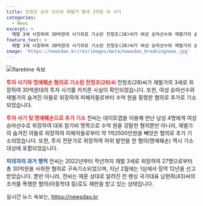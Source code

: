 ```yaml
---
title: 전청조 승마 선수와 재벌가 행세 3억원 대 사기
categories:
  - News
excerpt: >
  재벌 3세 사칭하여 30억원대 사기죄로 기소된 전청조(28)씨가 여성 승마선수와 재벌가의 숨은 아들 등 가장을 사칭하며 피해자로부터 수억원을 뜯은 혐의로 추가 기소됐다. 데이트앱을 통해 만난 남성 4명에게 2억3300만원을 뜯고, 재벌가의 숨은 아들인 척하여 1억2500만원을 피해자 3명으로부터 가로챈 혐의도 있다. 또한 유튜버를 사칭하여 명예를 훼손한 혐의도 추가되었다. 전씨는 현재 1심에서 징역 12년을 선고받고 있으며, 재판 중에도 추가 혐의로 기소되고 있다. (150자)
feature_text: >
  재벌 3세 사칭하여 30억원대 사기죄로 기소된 전청조(28)씨가 여성 승마선수와 재벌가의 숨은 아들 등 가장을 사칭하며 피해자로부터 수억원을 뜯은 혐의로 추가 기소됐다. 데이트앱을 통해 만난 남성 4명에게 2억3300만원을 뜯고, 재벌가의 숨은 아들인 척하여 1억2500만원을 피해자 3명으로부터 가로챈 혐의도 있다. 또한 유튜버를 사칭하여 명예를 훼손한 혐의도 추가되었다. 전씨는 현재 1심에서 징역 12년을 선고받고 있으며, 재판 중에도 추가 혐의로 기소되고 있다. (150자)
image: 'https://newsdao.kr/res/images/meta/newsdao_breakingnews.jpg'
---
```


<p><img src="https://newsdao.kr/res/images/meta/newsdao_breakingnews.jpg" alt="flaretime 속보" /></p>

<p><b><span style="color: #ee2323;">투자 사기와 명예훼손 혐의로 기소된 전청조(28)씨</span></b>
전청조(28)씨가 재벌가의 3세로 위장하여 30억원대의 투자 사기를 저지른 사실이 확인되었습니다. 또한, 여성 승마선수와 재벌가의 숨겨진 아들로 위장하여 피해자들로부터 수억 원을 횡령한 혐의로 추가로 기소되었습니다.</p>

<p><b><span style="color: #ee2323;">투자 사기 및 명예훼손으로 추가 기소</span></b>
전씨는 데이트앱을 이용해 만난 남성 4명에게 여성 승마선수로 위장하여 대회 참가비 명목으로 수억 원을 강탈한 혐의뿐만 아니라, 재벌가의 숨겨진 아들로 위장하여 피해자들로부터 약 1억2500만원을 빼앗은 혐의로 추가 기소되었습니다. 또한, 투자 전문가로 위장하여 허위 발언을 한 혐의(명예훼손) 역시 기소 대상에 포함되었습니다.</p>

<p><b><span style="color: #1a5490;">피의자의 과거 행적</span></b>
전씨는 2022년부터 작년까지 재벌 3세로 위장하여 27명으로부터 총 30억원을 사취한 혐의로 구속기소되었으며, 지난 2월에는 1심에서 징역 12년을 선고받았습니다. 뿐만 아니라, 전씨는 재혼 상대로 알려진 전 펜싱 국가대표 남현희(43)씨의 조카를 폭행한 혐의(아동학대 등)로도 재판을 받고 있는 상태입니다.</p>
실시간 뉴스 속보는, <a href="https://newsdao.kr" rel="dofollow">https://newsdao.kr</a>


